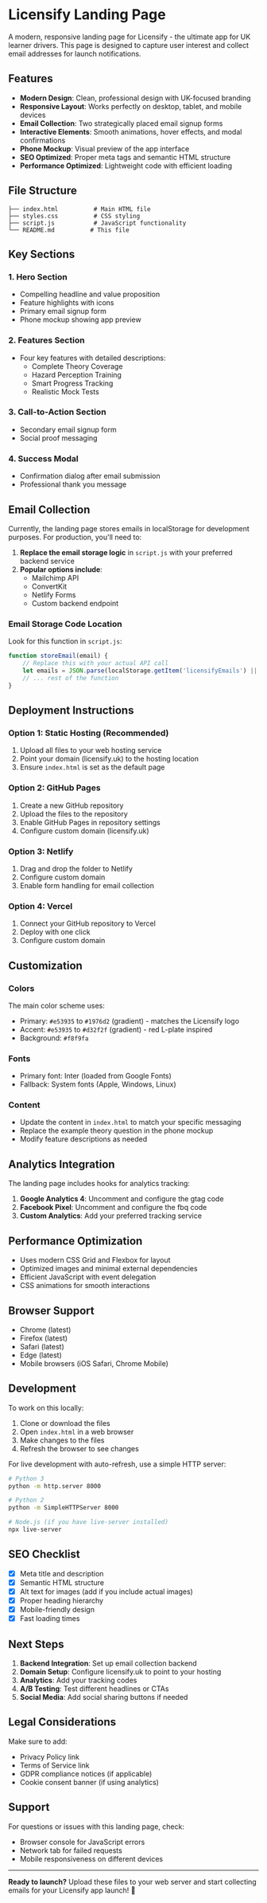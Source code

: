 # Licensify Landing Page

A modern, responsive landing page for Licensify - the ultimate app for UK learner drivers. This page is designed to capture user interest and collect email addresses for launch notifications.

## Features

- **Modern Design**: Clean, professional design with UK-focused branding
- **Responsive Layout**: Works perfectly on desktop, tablet, and mobile devices
- **Email Collection**: Two strategically placed email signup forms
- **Interactive Elements**: Smooth animations, hover effects, and modal confirmations
- **Phone Mockup**: Visual preview of the app interface
- **SEO Optimized**: Proper meta tags and semantic HTML structure
- **Performance Optimized**: Lightweight code with efficient loading

## File Structure

```
├── index.html          # Main HTML file
├── styles.css          # CSS styling
├── script.js           # JavaScript functionality
└── README.md          # This file
```

## Key Sections

### 1. Hero Section
- Compelling headline and value proposition
- Feature highlights with icons
- Primary email signup form
- Phone mockup showing app preview

### 2. Features Section
- Four key features with detailed descriptions:
  - Complete Theory Coverage
  - Hazard Perception Training
  - Smart Progress Tracking
  - Realistic Mock Tests

### 3. Call-to-Action Section
- Secondary email signup form
- Social proof messaging

### 4. Success Modal
- Confirmation dialog after email submission
- Professional thank you message

## Email Collection

Currently, the landing page stores emails in localStorage for development purposes. For production, you'll need to:

1. **Replace the email storage logic** in `script.js` with your preferred backend service
2. **Popular options include**:
   - Mailchimp API
   - ConvertKit
   - Netlify Forms
   - Custom backend endpoint

### Email Storage Code Location

Look for this function in `script.js`:

```javascript
function storeEmail(email) {
    // Replace this with your actual API call
    let emails = JSON.parse(localStorage.getItem('licensifyEmails') || '[]');
    // ... rest of the function
}
```

## Deployment Instructions

### Option 1: Static Hosting (Recommended)
1. Upload all files to your web hosting service
2. Point your domain (licensify.uk) to the hosting location
3. Ensure `index.html` is set as the default page

### Option 2: GitHub Pages
1. Create a new GitHub repository
2. Upload the files to the repository
3. Enable GitHub Pages in repository settings
4. Configure custom domain (licensify.uk)

### Option 3: Netlify
1. Drag and drop the folder to Netlify
2. Configure custom domain
3. Enable form handling for email collection

### Option 4: Vercel
1. Connect your GitHub repository to Vercel
2. Deploy with one click
3. Configure custom domain

## Customization

### Colors
The main color scheme uses:
- Primary: `#e53935` to `#1976d2` (gradient) - matches the Licensify logo
- Accent: `#e53935` to `#d32f2f` (gradient) - red L-plate inspired
- Background: `#f8f9fa`

### Fonts
- Primary font: Inter (loaded from Google Fonts)
- Fallback: System fonts (Apple, Windows, Linux)

### Content
- Update the content in `index.html` to match your specific messaging
- Replace the example theory question in the phone mockup
- Modify feature descriptions as needed

## Analytics Integration

The landing page includes hooks for analytics tracking:

1. **Google Analytics 4**: Uncomment and configure the gtag code
2. **Facebook Pixel**: Uncomment and configure the fbq code
3. **Custom Analytics**: Add your preferred tracking service

## Performance Optimization

- Uses modern CSS Grid and Flexbox for layout
- Optimized images and minimal external dependencies
- Efficient JavaScript with event delegation
- CSS animations for smooth interactions

## Browser Support

- Chrome (latest)
- Firefox (latest)
- Safari (latest)
- Edge (latest)
- Mobile browsers (iOS Safari, Chrome Mobile)

## Development

To work on this locally:

1. Clone or download the files
2. Open `index.html` in a web browser
3. Make changes to the files
4. Refresh the browser to see changes

For live development with auto-refresh, use a simple HTTP server:

```bash
# Python 3
python -m http.server 8000

# Python 2
python -m SimpleHTTPServer 8000

# Node.js (if you have live-server installed)
npx live-server
```

## SEO Checklist

- [x] Meta title and description
- [x] Semantic HTML structure
- [x] Alt text for images (add if you include actual images)
- [x] Proper heading hierarchy
- [x] Mobile-friendly design
- [x] Fast loading times

## Next Steps

1. **Backend Integration**: Set up email collection backend
2. **Domain Setup**: Configure licensify.uk to point to your hosting
3. **Analytics**: Add your tracking codes
4. **A/B Testing**: Test different headlines or CTAs
5. **Social Media**: Add social sharing buttons if needed

## Legal Considerations

Make sure to add:
- Privacy Policy link
- Terms of Service link
- GDPR compliance notices (if applicable)
- Cookie consent banner (if using analytics)

## Support

For questions or issues with this landing page, check:
- Browser console for JavaScript errors
- Network tab for failed requests
- Mobile responsiveness on different devices

---

**Ready to launch?** Upload these files to your web server and start collecting emails for your Licensify app launch! 🚗 